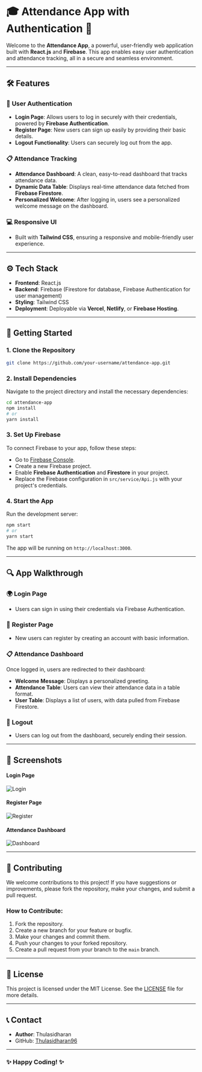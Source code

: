 # 🎓 **Attendance App with Authentication** 🔐

Welcome to the **Attendance App**, a powerful, user-friendly web application built with **React.js** and **Firebase**. This app enables easy user authentication and attendance tracking, all in a secure and seamless environment.

---

## 🛠️ **Features**

### 🔐 **User Authentication**
- **Login Page**: Allows users to log in securely with their credentials, powered by **Firebase Authentication**.
- **Register Page**: New users can sign up easily by providing their basic details.
- **Logout Functionality**: Users can securely log out from the app.

### 📋 **Attendance Tracking**
- **Attendance Dashboard**: A clean, easy-to-read dashboard that tracks attendance data.
- **Dynamic Data Table**: Displays real-time attendance data fetched from **Firebase Firestore**.
- **Personalized Welcome**: After logging in, users see a personalized welcome message on the dashboard.

### 💻 **Responsive UI**
- Built with **Tailwind CSS**, ensuring a responsive and mobile-friendly user experience.

---

## ⚙️ **Tech Stack**

- **Frontend**: React.js
- **Backend**: Firebase (Firestore for database, Firebase Authentication for user management)
- **Styling**: Tailwind CSS
- **Deployment**: Deployable via **Vercel**, **Netlify**, or **Firebase Hosting**.

---

## 🚀 **Getting Started**

### 1. Clone the Repository

```bash
git clone https://github.com/your-username/attendance-app.git
```

### 2. Install Dependencies

Navigate to the project directory and install the necessary dependencies:

```bash
cd attendance-app
npm install
# or
yarn install
```

### 3. Set Up Firebase

To connect Firebase to your app, follow these steps:

- Go to [Firebase Console](https://console.firebase.google.com/).
- Create a new Firebase project.
- Enable **Firebase Authentication** and **Firestore** in your project.
- Replace the Firebase configuration in `src/service/Api.js` with your project's credentials.

### 4. Start the App

Run the development server:

```bash
npm start
# or
yarn start
```

The app will be running on `http://localhost:3000`.

---

## 🔍 **App Walkthrough**

### 🌍 **Login Page**
- Users can sign in using their credentials via Firebase Authentication.

### 📝 **Register Page**
- New users can register by creating an account with basic information.

### 📋 **Attendance Dashboard**
Once logged in, users are redirected to their dashboard:

- **Welcome Message**: Displays a personalized greeting.
- **Attendance Table**: Users can view their attendance data in a table format.
- **User Table**: Displays a list of users, with data pulled from Firebase Firestore.

### 🚪 **Logout**
- Users can log out from the dashboard, securely ending their session.

---

## 📸 **Screenshots**

#### Login Page
![Login](./screenshots/login.png)

#### Register Page
![Register](./screenshots/register.png)

#### Attendance Dashboard
![Dashboard](./screenshots/dashboard.png)

---

## 📝 **Contributing**

We welcome contributions to this project! If you have suggestions or improvements, please fork the repository, make your changes, and submit a pull request.

### How to Contribute:
1. Fork the repository.
2. Create a new branch for your feature or bugfix.
3. Make your changes and commit them.
4. Push your changes to your forked repository.
5. Create a pull request from your branch to the `main` branch.

---

## 📜 **License**

This project is licensed under the MIT License. See the [LICENSE](./LICENSE) file for more details.

---

## 📞 **Contact**

- **Author**: Thulasidharan
- GitHub: [Thulasidharan96](https://github.com/thulasidharan96)

---

### ✨ **Happy Coding!** ✨